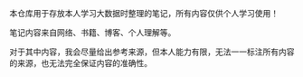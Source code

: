 本仓库用于存放本人学习大数据时整理的笔记，所有内容仅供个人学习使用！  

笔记内容来自网络、书籍、博客、个人理解等。

对于其中内容，我会尽量给出参考来源，但本人能力有限，无法一一标注所有内容的来源，也无法完全保证内容的准确性。  
